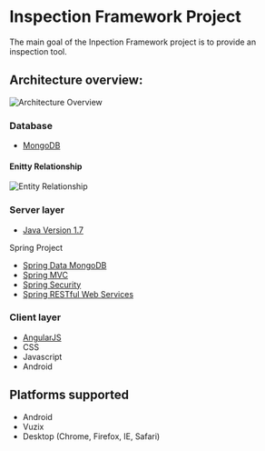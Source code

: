 # Inspection Framework Project

The main goal of the Inpection Framework project is to provide an inspection tool.

## Architecture overview:
![Architecture Overview](https://cloud.githubusercontent.com/assets/1556931/5489347/a3290a44-86c8-11e4-8fb7-be10b2278bd4.png)

### Database

* [MongoDB](http://www.mongodb.org/)

#### Enitty Relationship
![Entity Relationship](https://cloud.githubusercontent.com/assets/1556931/5489386/1cd566f8-86c9-11e4-8de8-01983e5ac54c.png)

### Server layer

* [Java Version 1.7](http://www.oracle.com/technetwork/es/java/javase/downloads/jdk7-downloads-1880260.html)

Spring Project

* [Spring Data MongoDB](http://projects.spring.io/spring-data-mongodb/)
* [Spring MVC](http://projects.spring.io/spring-framework/)
* [Spring Security](http://projects.spring.io/spring-security/)
* [Spring RESTful Web Services](http://projects.spring.io/spring-hateoas/)

### Client layer

* [AngularJS](http://angularjs.org/)
* CSS
* Javascript
* Android

## Platforms supported

* Android
* Vuzix 
* Desktop (Chrome, Firefox, IE, Safari)
